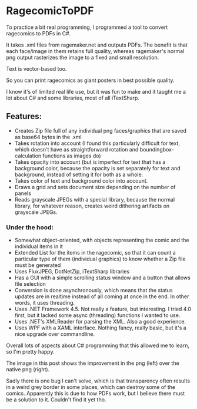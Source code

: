 # RagecomicToPDF

To practice a bit real programming, I programmed a tool to convert ragecomics to PDFs in C#.

It takes .xml files from ragemaker.net and outputs PDFs. The benefit is that each face/image in them retains full quality, whereas ragemaker's normal png output rasterizes the image to a fixed and small resolution.

Text is vector-based too.

So you can print ragecomics as giant posters in best possible quality.

I know it's of limited real life use, but it was fun to make and it taught me a lot about C# and some libraries, most of all iTextSharp. 

## Features:
- Creates Zip file full of any individual png faces/graphics that are saved as base64 bytes in the .xml
- Takes rotation into account (I found this particularly difficult for text, which doesn't have as straightforward rotation and boundingbox-calculation functions as images do)
- Takes opacity into account (but is imperfect for text that has a background color, because the opacity is set separately for text and background, instead of setting it for both as a whole.
- Takes color of text and background color into account.
- Draws a grid and sets document size depending on the number of panels
- Reads grayscale JPEGs with a special library, because the normal library, for whatever reason, creates weird dithering artifacts on grayscale JPEGs.

### Under the hood:
- Somewhat object-oriented, with objects representing the comic and the individual items in it
- Extended List<T> for the items in the ragecomic, so that it can count a particular type of them (individual graphics) to know whether a Zip file must be generated
- Uses FluxJPEG, DotNetZip, iTextSharp libraries
- Has a GUI with a simple scrolling status window and a button that allows file selection
- Conversion is done asynchronously, which means that the status updates are in realtime instead of all coming at once in the end. In other words, it uses threading.
- Uses .NET Framework 4.5. Not really a feature, but interesting. I tried 4.0 first, but it lacked some async (threading) functions I wanted to use.
- Uses .NET's XMLReader for parsing the XML. Also a good experience.
- Uses WPF with a XAML interface. Nothing fancy, really basic, but it's a nice upgrade over commandline.

Overall lots of aspects about C# programming that this allowed me to learn, so I'm pretty happy.

The image in this post shows the improvement in the png (left) over the native png (right).

Sadly there is one bug I can't solve, which is that transparency often results in a  weird grey border in some places, which can destroy some of the comics. Apparently this is due to how PDFs work, but I believe there must be a solution to it. Couldn't find it yet tho.